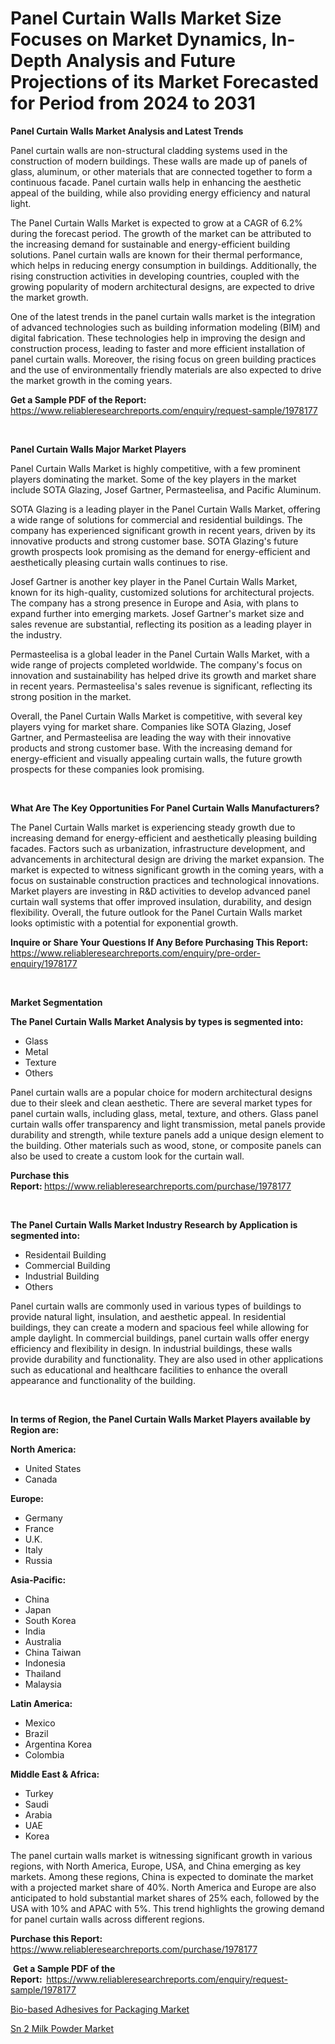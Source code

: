 <p><h1>Panel Curtain Walls Market Size Focuses on Market Dynamics, In-Depth Analysis and Future Projections of its Market Forecasted for Period from 2024 to 2031</h1></p><p><strong>Panel Curtain Walls Market Analysis and Latest Trends</strong></p>
<p><p>Panel curtain walls are non-structural cladding systems used in the construction of modern buildings. These walls are made up of panels of glass, aluminum, or other materials that are connected together to form a continuous facade. Panel curtain walls help in enhancing the aesthetic appeal of the building, while also providing energy efficiency and natural light.</p><p>The Panel Curtain Walls Market is expected to grow at a CAGR of 6.2% during the forecast period. The growth of the market can be attributed to the increasing demand for sustainable and energy-efficient building solutions. Panel curtain walls are known for their thermal performance, which helps in reducing energy consumption in buildings. Additionally, the rising construction activities in developing countries, coupled with the growing popularity of modern architectural designs, are expected to drive the market growth.</p><p>One of the latest trends in the panel curtain walls market is the integration of advanced technologies such as building information modeling (BIM) and digital fabrication. These technologies help in improving the design and construction process, leading to faster and more efficient installation of panel curtain walls. Moreover, the rising focus on green building practices and the use of environmentally friendly materials are also expected to drive the market growth in the coming years.</p></p>
<p><strong>Get a Sample PDF of the Report:&nbsp;</strong> <a href="https://www.reliableresearchreports.com/enquiry/request-sample/1978177">https://www.reliableresearchreports.com/enquiry/request-sample/1978177</a></p>
<p>&nbsp;</p>
<p><strong>Panel Curtain Walls Major Market Players</strong></p>
<p><p>Panel Curtain Walls Market is highly competitive, with a few prominent players dominating the market. Some of the key players in the market include SOTA Glazing, Josef Gartner, Permasteelisa, and Pacific Aluminum.</p><p>SOTA Glazing is a leading player in the Panel Curtain Walls Market, offering a wide range of solutions for commercial and residential buildings. The company has experienced significant growth in recent years, driven by its innovative products and strong customer base. SOTA Glazing's future growth prospects look promising as the demand for energy-efficient and aesthetically pleasing curtain walls continues to rise.</p><p>Josef Gartner is another key player in the Panel Curtain Walls Market, known for its high-quality, customized solutions for architectural projects. The company has a strong presence in Europe and Asia, with plans to expand further into emerging markets. Josef Gartner's market size and sales revenue are substantial, reflecting its position as a leading player in the industry.</p><p>Permasteelisa is a global leader in the Panel Curtain Walls Market, with a wide range of projects completed worldwide. The company's focus on innovation and sustainability has helped drive its growth and market share in recent years. Permasteelisa's sales revenue is significant, reflecting its strong position in the market.</p><p>Overall, the Panel Curtain Walls Market is competitive, with several key players vying for market share. Companies like SOTA Glazing, Josef Gartner, and Permasteelisa are leading the way with their innovative products and strong customer base. With the increasing demand for energy-efficient and visually appealing curtain walls, the future growth prospects for these companies look promising.</p></p>
<p>&nbsp;</p>
<p><strong>What Are The Key Opportunities For Panel Curtain Walls Manufacturers?</strong></p>
<p><p>The Panel Curtain Walls market is experiencing steady growth due to increasing demand for energy-efficient and aesthetically pleasing building facades. Factors such as urbanization, infrastructure development, and advancements in architectural design are driving the market expansion. The market is expected to witness significant growth in the coming years, with a focus on sustainable construction practices and technological innovations. Market players are investing in R&D activities to develop advanced panel curtain wall systems that offer improved insulation, durability, and design flexibility. Overall, the future outlook for the Panel Curtain Walls market looks optimistic with a potential for exponential growth.</p></p>
<p><strong>Inquire or Share Your Questions If Any Before Purchasing This Report:</strong> <a href="https://www.reliableresearchreports.com/enquiry/pre-order-enquiry/1978177">https://www.reliableresearchreports.com/enquiry/pre-order-enquiry/1978177</a></p>
<p>&nbsp;</p>
<p><strong>Market Segmentation</strong></p>
<p><strong>The Panel Curtain Walls Market Analysis by types is segmented into:</strong></p>
<p><ul><li>Glass</li><li>Metal</li><li>Texture</li><li>Others</li></ul></p>
<p><p>Panel curtain walls are a popular choice for modern architectural designs due to their sleek and clean aesthetic. There are several market types for panel curtain walls, including glass, metal, texture, and others. Glass panel curtain walls offer transparency and light transmission, metal panels provide durability and strength, while texture panels add a unique design element to the building. Other materials such as wood, stone, or composite panels can also be used to create a custom look for the curtain wall.</p></p>
<p><strong>Purchase this Report:&nbsp;</strong><a href="https://www.reliableresearchreports.com/purchase/1978177">https://www.reliableresearchreports.com/purchase/1978177</a></p>
<p>&nbsp;</p>
<p><strong>The Panel Curtain Walls Market Industry Research by Application is segmented into:</strong></p>
<p><ul><li>Residentail Building</li><li>Commercial Building</li><li>Industrial Building</li><li>Others</li></ul></p>
<p><p>Panel curtain walls are commonly used in various types of buildings to provide natural light, insulation, and aesthetic appeal. In residential buildings, they can create a modern and spacious feel while allowing for ample daylight. In commercial buildings, panel curtain walls offer energy efficiency and flexibility in design. In industrial buildings, these walls provide durability and functionality. They are also used in other applications such as educational and healthcare facilities to enhance the overall appearance and functionality of the building.</p></p>
<p>&nbsp;</p>
<p><strong>In terms of Region, the Panel Curtain Walls Market Players available by Region are:</strong></p>
<p>
    <p> <strong> North America: </strong>
        <ul>
            <li>United States</li>
            <li>Canada</li>
        </ul>
        </p> 
    <p> <strong> Europe: </strong>
        <ul>
            <li>Germany</li>
            <li>France</li>
            <li>U.K.</li>
            <li>Italy</li>
            <li>Russia</li>
        </ul>
        </p> 
    <p> <strong> Asia-Pacific: </strong>
        <ul>
            <li>China</li>
            <li>Japan</li>
            <li>South Korea</li>
            <li>India</li>
            <li>Australia</li>
            <li>China Taiwan</li>
            <li>Indonesia</li>
            <li>Thailand</li>
            <li>Malaysia</li>
        </ul>
        </p> 
    <p> <strong> Latin America: </strong>
        <ul>
            <li>Mexico</li>
            <li>Brazil</li>
            <li>Argentina Korea</li>
            <li>Colombia</li>
        </ul>
        </p> 
    <p> <strong> Middle East & Africa: </strong>
        <ul>
            <li>Turkey</li>
            <li>Saudi</li>
            <li>Arabia</li>
            <li>UAE</li>
            <li>Korea</li>
        </ul>
    </p>
    </p>
<p><p>The panel curtain walls market is witnessing significant growth in various regions, with North America, Europe, USA, and China emerging as key markets. Among these regions, China is expected to dominate the market with a projected market share of 40%. North America and Europe are also anticipated to hold substantial market shares of 25% each, followed by the USA with 10% and APAC with 5%. This trend highlights the growing demand for panel curtain walls across different regions.</p></p>
<p><strong>Purchase this Report: </strong><a href="https://www.reliableresearchreports.com/purchase/1978177">https://www.reliableresearchreports.com/purchase/1978177</a></p>
<p>&nbsp;<strong>Get a Sample PDF of the Report:&nbsp;&nbsp;</strong><a href="https://www.reliableresearchreports.com/enquiry/request-sample/1978177">https://www.reliableresearchreports.com/enquiry/request-sample/1978177</a></p>
<p><strong></strong></p>
<p><p><a href="https://sore-arch-6db.notion.site/Global-Bio-based-Adhesives-for-Packaging-Market-by-Types-Applications-and-Major-Players-with-Regi-61c3c2a2fb994ae9bf484b80e7ed3474">Bio-based Adhesives for Packaging Market</a></p><p><a href="https://view.publitas.com/reportprime-1/sn-2-milk-powder-market-provides-detailed-segmentation-of-this-market-based-on-type-application-and-region-and-forecast-for-the-period-from-2024-2031/">Sn 2 Milk Powder Market</a></p></p>